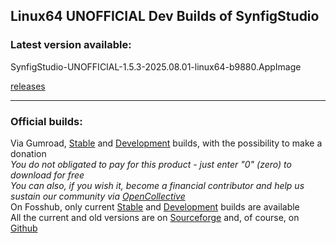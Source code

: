 
## Linux64 UNOFFICIAL Dev Builds of SynfigStudio
### Latest version available:  

SynfigStudio-UNOFFICIAL-1.5.3-2025.08.01-linux64-b9880.AppImage  

[releases](https://github.com/BobSynfig/synfig/releases)

---
### Official builds: 

Via Gumroad, [Stable](https://synfig.gumroad.com/l/synfig) and [Development](https://synfig.gumroad.com/l/synfig-dev) builds, with the possibility to make a donation  
_You do not obligated to pay for this product - just enter "0" (zero) to download for free_  
_You can also, if you wish it, become a financial contributor and help us sustain our community via [OpenCollective](https://opencollective.com/synfig)_  
On Fosshub, only current [Stable](https://www.fosshub.com/Synfig.html) and [Development](https://www.fosshub.com/Synfig-Development.html) builds are available  
All the current and old versions are on [Sourceforge](https://sourceforge.net/projects/synfig/) and, of course, on [Github](https://github.com/synfig/synfig/releases)  

<!--
**BobSynfig/BobSynfig** is a ✨ _special_ ✨ repository because its `README.md` (this file) appears on your GitHub profile.

Here are some ideas to get you started:

- 🔭 I’m currently working on ...
- 🌱 I’m currently learning ...
- 👯 I’m looking to collaborate on ...
- 🤔 I’m looking for help with ...
- 💬 Ask me about ...
- 📫 How to reach me: ...
- 😄 Pronouns: ...
- ⚡ Fun fact: ...
-->
